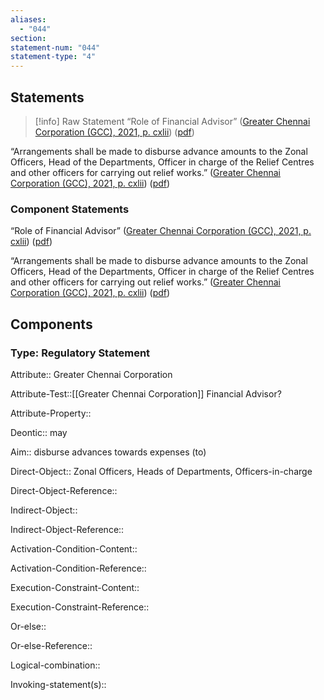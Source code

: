 ```yaml
---
aliases:
  - "044"
section: 
statement-num: "044"
statement-type: "4"
---
```

## Statements 
> [!info] Raw Statement
> “Role of Financial Advisor” ([Greater Chennai Corporation (GCC), 2021, p. cxlii](zotero://select/library/items/AZZSXLC8)) ([pdf](zotero://open-pdf/library/items/ZWDYK52D?page=142&annotation=INA6MFVK))

“Arrangements shall be made to disburse advance amounts to the Zonal Officers, Head of the Departments, Officer in charge of the Relief Centres and other officers for carrying out relief works.” ([Greater Chennai Corporation (GCC), 2021, p. cxlii](zotero://select/library/items/AZZSXLC8)) ([pdf](zotero://open-pdf/library/items/ZWDYK52D?page=142&annotation=RX5FID49)) 
> 

### Component Statements
“Role of Financial Advisor” ([Greater Chennai Corporation (GCC), 2021, p. cxlii](zotero://select/library/items/AZZSXLC8)) ([pdf](zotero://open-pdf/library/items/ZWDYK52D?page=142&annotation=INA6MFVK))

“Arrangements shall be made to disburse advance amounts to the Zonal Officers, Head of the Departments, Officer in charge of the Relief Centres and other officers for carrying out relief works.” ([Greater Chennai Corporation (GCC), 2021, p. cxlii](zotero://select/library/items/AZZSXLC8)) ([pdf](zotero://open-pdf/library/items/ZWDYK52D?page=142&annotation=RX5FID49)) 
## Components
### Type: Regulatory Statement
Attribute:: Greater Chennai Corporation

Attribute-Test::[[Greater Chennai Corporation]] Financial Advisor? 

Attribute-Property::


Deontic:: may


Aim:: disburse advances towards expenses (to)


Direct-Object:: Zonal Officers, Heads of Departments, Officers-in-charge

Direct-Object-Reference:: 


Indirect-Object::

Indirect-Object-Reference:: 


Activation-Condition-Content::

Activation-Condition-Reference:: 


Execution-Constraint-Content::

Execution-Constraint-Reference:: 


Or-else::

Or-else-Reference:: 


Logical-combination::


Invoking-statement(s)::
